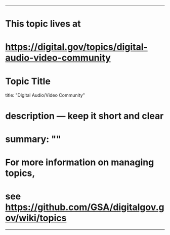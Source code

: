 
---
# This topic lives at
# https://digital.gov/topics/digital-audio-video-community

# Topic Title
title: "Digital Audio/Video Community"

# description — keep it short and clear
# summary: ""


# For more information on managing topics,
# see https://github.com/GSA/digitalgov.gov/wiki/topics
---